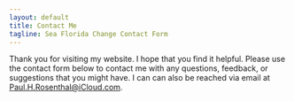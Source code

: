 ```yaml
---
layout: default
title: Contact Me
tagline: Sea Florida Change Contact Form
---
```


Thank you for visiting my website. I hope that you find it helpful. Please use the contact form below to contact me with any questions, feedback, or suggestions that you might have. I can can also be reached via email at [Paul.H.Rosenthal@iCloud.com](mailto:Paul.H.Rosenthal@iCould.com).

<script type="text/javascript" src="https://form.jotform.com/jsform/211070821161138"></script>
